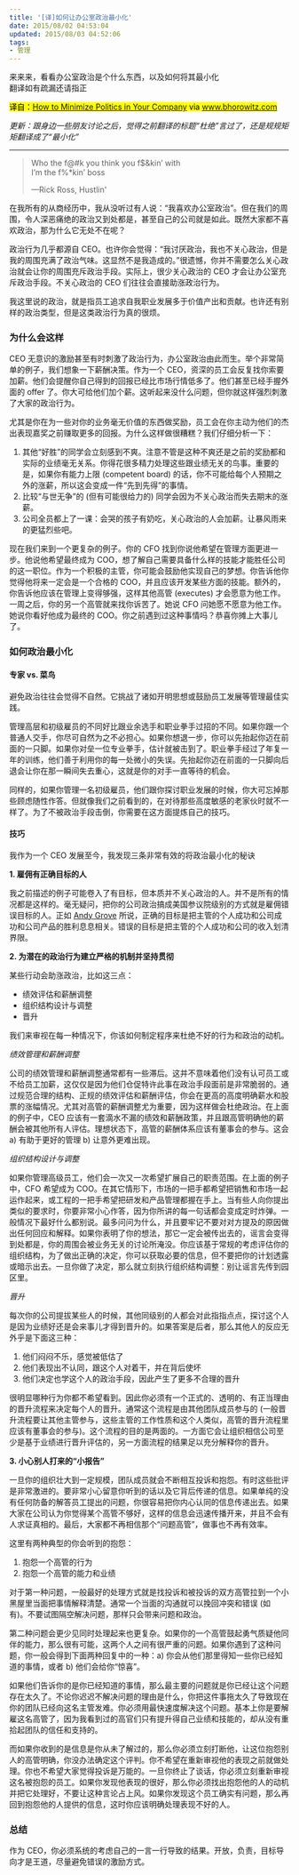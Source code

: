 ```yaml
---
title: '[译]如何让办公室政治最小化'
date: 2015/08/02 04:53:04
updated: 2015/08/03 04:52:06
tags:
- 管理
---
```


来来来，看看办公室政治是个什么东西，以及如何将其最小化  
翻译如有疏漏还请指正

<mark>译自：[How to Minimize Politics in Your Company](http://www.bhorowitz.com/how_to_minimize_politics_in_your_company) via www.bhorowitz.com</mark>

*更新：跟身边一些朋友讨论之后，觉得之前翻译的标题“杜绝”言过了，还是规规矩矩翻译成了“最小化”*

----

> Who the f@#k you think you f$&kin’ with  
> I’m the f%*kin’ boss
> 
> —Rick Ross, Hustlin'

在我所有的从商经历中，我从没听过有人说：“我喜欢办公室政治”。但在我们的周围，令人深恶痛绝的政治又到处都是，甚至自己的公司就是如此。既然大家都不喜欢政治，那为什么它无处不在呢？

政治行为几乎都源自 CEO。也许你会觉得：“我讨厌政治，我也不关心政治，但是我的周围充满了政治气味。这显然不是我造成的。”很遗憾，你并不需要怎么关心政治就会让你的周围充斥政治手段。实际上，很少关心政治的 CEO 才会让办公室充斥政治手段。不关心政治的 CEO 们往往会直接助涨政治行为。

我这里说的政治，就是指员工追求自我职业发展多于价值产出和贡献。也许还有别样的政治类型，但是这类政治行为真的很烦。

<!--more-->

### 为什么会这样

CEO 无意识的激励甚至有时刺激了政治行为，办公室政治由此而生。举个非常简单的例子，我们想象一下薪酬决策。作为一个 CEO，资深的员工会反复找你索要加薪。他们会提醒你自己得到的回报已经比市场行情低多了。他们甚至已经手握外面的 offer 了。你大可给他们加个薪。这听起来没什么问题，但你就这样强烈刺激了大家的政治行为。

尤其是你在为一些对你的业务毫无价值的东西做奖励，员工会在你主动为他们的杰出表现嘉奖之前赚取更多的回报。为什么这样做很糟糕？我们仔细分析一下：

1. 其他“好胜”的同学会立刻感到不爽。注意不管是这种不爽还是之前的奖励都和实际的业绩毫无关系。你得花很多精力处理这些跟业绩无关的鸟事。重要的是，如果你有能力上限 (competent board) 的话，你不可能给每个人预期之外的涨薪，所以这会变成一件“先到先得”的事情。
2. 比较“与世无争”的 (但有可能很给力的) 同学会因为不关心政治而失去期末的涨薪。
3. 公司全员都上了一课：会哭的孩子有奶吃，关心政治的人会加薪。让暴风雨来的更猛烈些吧。

现在我们来到一个更复杂的例子。你的 CFO 找到你说他希望在管理方面更进一步。他说他希望最终成为 COO，想了解自己需要具备什么样的技能才能胜任公司的这一职位。作为一个积极的主管，你可能会鼓励他实现自己的梦想。你告诉他你觉得他将来一定会是一个合格的 COO，并且应该开发某些方面的技能。额外的，你告诉他应该在管理上变得够强，这样其他高管 (executes) 才会愿意为他工作。一周之后，你的另一个高管就来找你诉苦了。她说 CFO 问她愿不愿意为他工作。她说你看好他成为最终的 COO。你之前遇到过这种事情吗？恭喜你摊上大事儿了。

### 如何政治最小化

#### 专家 vs. 菜鸟

避免政治往往会觉得不自然。它挑战了诸如开明思想或鼓励员工发展等管理最佳实践。

管理高层和初级雇员的不同好比跟业余选手和职业拳手过招的不同。如果你跟一个普通人交手，你尽可自然为之不必担心。如果你想退一步，你可以先抬起你迈在前面的一只脚。如果你对垒一位专业拳手，估计就被击到了。职业拳手经过了年复一年的训练，他们善于利用你的每一处微小的失误。先抬起你迈在前面的一只脚向后退会让你在那一瞬间失去重心，这就是你的对手一直等待的机会。

同样的，如果你管理一名初级雇员，他们跟你探讨职业发展的时候，你大可忘掉那些顾虑随性作答。但就像我们之前看到的，在对待那些高度敏感的老家伙时就不一样了。为了不被政治手段击倒，你需要在这方面提炼自己的技巧。

#### 技巧

我作为一个 CEO 发展至今，我发现三条非常有效的将政治最小化的秘诀

**1. 雇佣有正确目标的人**

我之前描述的例子可能卷入了有目标，但本质并不关心政治的人。并不是所有的情况都是这样的。毫无疑问，把你的公司政治搞成美国参议院级别的方式就是雇佣错误目标的人。正如 [Andy Grove](https://zh.wikipedia.org/wiki/%E5%AE%89%E8%BF%AA%C2%B7%E8%91%9B%E6%B4%9B%E5%A4%AB) 所说，正确的目标是把主管的个人成功和公司成功和公司产品的胜利息息相关。错误的目标是把主管的个人成功和公司的收入划清界限。

**2. 为潜在的政治行为建立严格的机制并坚持贯彻**

某些行动会助涨政治，比如这三点：

- 绩效评估和薪酬调整
- 组织结构设计与调整
- 晋升

我们来审视在每一种情况下，你该如何制定程序来杜绝不好的行为和政治的动机。

*绩效管理和薪酬调整*

公司的绩效管理和薪酬调整通常都有一些滞后。这并不意味着他们没有认可员工或不给员工加薪，这仅仅是因为他们仓促特许此事在政治手段面前是非常脆弱的。通过规范合理的结构、正规的绩效评估和薪酬评估，你会在更高的高度明确薪水和股票的涨幅情况。尤其对高管的薪酬调整尤为重要，因为这样做会杜绝政治。在上面的例子中，CEO 应该有一套滴水不漏的绩效和薪酬政策，并且跟高管明确他的薪酬会被其他所有人评估。理想状态下，高管的薪酬体系应该有董事会的参与。这会 a) 有助于更好的管理 b) 让意外更难出现。

*组织结构设计与调整*

如果你管理高级员工，他们会一次又一次希望扩展自己的职责范围。在上面的例子中，CFO 希望成为 COO。在其它情形下，市场的一把手都希望把销售和市场一起运作起来，或工程的一把手希望把研发和产品管理都握在手上。当有些人向你提出类似的要求时，你要非常小心作答，因为你所讲的每一句话都会变成定时炸弹。一般情况下最好什么都别说。最多问问为什么，并且要牢记不要对对方提及的原因做出任何回应和解释。如果你表明了你的想法，那它一定会被传出去的，谣言会变得到处都是，你的周围会被业务无关的讨论所淹没。你应该基于常规的考虑评估你的组织结构，为了做出正确的决定，你可以获取必要的信息，但不要把你的计划透露或暗示出去。一旦你做了决定，那么就立刻执行组织结构调整：别让谣言先传到园区里。

*晋升*

每次你的公司提拔某些人的时候，其他同级别的人都会对此指指点点，探讨这个人是因为业绩好还是会来事儿才得到晋升的。如果答案是后者，那么其他人的反应无外乎是下面这三种：

1. 他们闷闷不乐，感觉被低估了
2. 他们表现出不认同，跟这个人对着干，并在背后使坏
3. 他们决定也学这个人的政治手段，因此产生了更多不合理的晋升

很明显哪种行为你都不希望看到。因此你必须有一个正式的、透明的、有正当理由的晋升流程来决定每个人的晋升。通常这个流程是由其他团队成员参与的 (一般晋升流程要让其他主管参与，这些主管的工作性质和这个人类似，高管的晋升流程里应该有董事会的参与)。这个流程的目的是两面的。一方面它会让组织相信公司至少是基于业绩进行晋升评估的，另一方面流程的结果足以充分解释你的晋升。

**3. 小心别人打来的“小报告”**

一旦你的组织壮大到一定规模，团队成员就会不断相互投诉和抱怨。有时这些批评是非常激进的。要非常小心留意你听到的话以及它背后传递的信息。如果单纯的没有任何防备的解答员工提出的问题，你很容易把你内心认同的信息传递出去。如果大家在公司认为你觉得某个高管不够好，这样的信息会迅速传播开来，并且不会有人求证真相的。最后，大家都不再相信那个“问题高管”，做事也不再有效率。

这里有两种典型的你会听到的抱怨：

1. 抱怨一个高管的行为
2. 抱怨一个高管的能力和业绩

对于第一种问题，一般最好的处理方式就是找投诉和被投诉的双方高管拉到一个小黑屋里当面把事情解释清楚。通常一个当面的沟通就可以挽回冲突和错误 (如有)。不要试图隔空解决问题，那样只会带来问题和政治。

第二种问题会更少见同时处理起来也更复杂。如果你的一个高管鼓起勇气质疑他同伴的能力，那么很有可能，这两个人之间有很严重的问题。如果你遇到了这种问题，你一般会得到下面两种回复中的一种：a) 你会从他们那里得知一些你已经知道的事情，或者 b) 他们会给你“惊喜”。

如果他们告诉你的是你已经知道的事情，那么最主要的问题就是你已经让这个问题存在太久了。不论你迟迟不解决问题的理由是什么，你把这件事拖太久了导致现在你的团队已经向这名主管发难。你必须用最快速度解决这个问题。基本上你是要解雇这名高管了，因为我看到过的高官们只有提升得自己业绩和技能的，却从没有重拾起团队的信任和支持的。

而如果你收到的是信息是你从未了解过的，那么你必须立刻打断他，让这位抱怨别人的高管明确，你没办法确定这个评判。你不希望在重新审视他的表现之前就做处理。你也不希望大家觉得投诉是万能的。一旦你终止了谈话，你必须立刻重新审视这名被抱怨的员工。如果你发现他表现的很好，那么你必须找出抱怨他的人的动机并把它处理好，不要让这种言论占上风。如果你发现这个员工确实有问题，那么再回到抱怨他的人提供的信息，这时你应该明确处理表现不好的人。

### 总结

作为 CEO，你必须系统的考虑自己的一言一行导致的结果。开放，负责，目标导向才是王道，尽量避免错误的激励方式。
